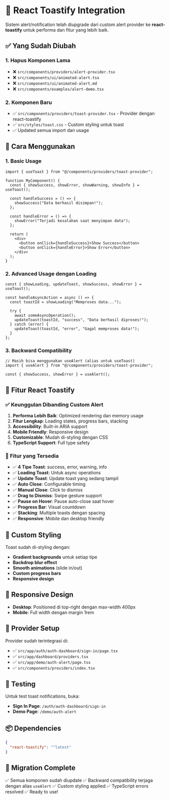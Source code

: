 # 🎉 React Toastify Integration

Sistem alert/notification telah diupgrade dari custom alert provider ke **react-toastify** untuk performa dan fitur yang lebih baik.

## ✅ Yang Sudah Diubah

### 1. **Hapus Komponen Lama**
- ❌ `src/components/providers/alert-provider.tsx`
- ❌ `src/components/ui/animated-alert.tsx`
- ❌ `src/components/ui/animated-alert.md`
- ❌ `src/components/examples/alert-demo.tsx`

### 2. **Komponen Baru**
- ✅ `src/components/providers/toast-provider.tsx` - Provider dengan react-toastify
- ✅ `src/styles/toast.css` - Custom styling untuk toast
- ✅ Updated semua import dan usage

## 🚀 Cara Menggunakan

### 1. Basic Usage

```tsx
import { useToast } from "@/components/providers/toast-provider";

function MyComponent() {
  const { showSuccess, showError, showWarning, showInfo } = useToast();

  const handleSuccess = () => {
    showSuccess("Data berhasil disimpan!");
  };

  const handleError = () => {
    showError("Terjadi kesalahan saat menyimpan data");
  };

  return (
    <div>
      <button onClick={handleSuccess}>Show Success</button>
      <button onClick={handleError}>Show Error</button>
    </div>
  );
}
```

### 2. Advanced Usage dengan Loading

```tsx
const { showLoading, updateToast, showSuccess, showError } = useToast();

const handleAsyncAction = async () => {
  const toastId = showLoading("Memproses data...");
  
  try {
    await someAsyncOperation();
    updateToast(toastId, "success", "Data berhasil diproses!");
  } catch (error) {
    updateToast(toastId, "error", "Gagal memproses data!");
  }
};
```

### 3. Backward Compatibility

```tsx
// Masih bisa menggunakan useAlert (alias untuk useToast)
import { useAlert } from "@/components/providers/toast-provider";

const { showSuccess, showError } = useAlert();
```

## 🎨 Fitur React Toastify

### ✅ **Keunggulan Dibanding Custom Alert**

1. **Performa Lebih Baik**: Optimized rendering dan memory usage
2. **Fitur Lengkap**: Loading states, progress bars, stacking
3. **Accessibility**: Built-in ARIA support
4. **Mobile Friendly**: Responsive design
5. **Customizable**: Mudah di-styling dengan CSS
6. **TypeScript Support**: Full type safety

### 🎯 **Fitur yang Tersedia**

- ✅ **4 Tipe Toast**: success, error, warning, info
- ✅ **Loading Toast**: Untuk async operations
- ✅ **Update Toast**: Update toast yang sedang tampil
- ✅ **Auto Close**: Configurable timing
- ✅ **Manual Close**: Click to dismiss
- ✅ **Drag to Dismiss**: Swipe gesture support
- ✅ **Pause on Hover**: Pause auto-close saat hover
- ✅ **Progress Bar**: Visual countdown
- ✅ **Stacking**: Multiple toasts dengan spacing
- ✅ **Responsive**: Mobile dan desktop friendly

## 🎨 Custom Styling

Toast sudah di-styling dengan:
- **Gradient backgrounds** untuk setiap tipe
- **Backdrop blur effect**
- **Smooth animations** (slide in/out)
- **Custom progress bars**
- **Responsive design**

## 📱 Responsive Design

- **Desktop**: Positioned di top-right dengan max-width 400px
- **Mobile**: Full width dengan margin 1rem

## 🔧 Provider Setup

Provider sudah terintegrasi di:
- ✅ `src/app/auth/auth-dashboard/sign-in/page.tsx`
- ✅ `src/app/dashboard/providers.tsx`
- ✅ `src/app/demo/auth-alert/page.tsx`
- ✅ `src/components/providers/index.tsx`

## 🧪 Testing

Untuk test toast notifications, buka:
- **Sign In Page**: `/auth/auth-dashboard/sign-in`
- **Demo Page**: `/demo/auth-alert`

## 📦 Dependencies

```json
{
  "react-toastify": "^latest"
}
```

## 🎯 Migration Complete

✅ Semua komponen sudah diupdate
✅ Backward compatibility terjaga dengan alias `useAlert`
✅ Custom styling applied
✅ TypeScript errors resolved
✅ Ready to use!
